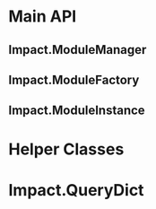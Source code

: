 # Main API

## Impact.ModuleManager

## Impact.ModuleFactory

## Impact.ModuleInstance

# Helper Classes

# Impact.QueryDict